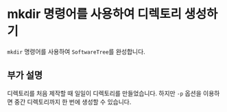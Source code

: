 # mkdir 명령어를 사용하여 디렉토리 생성하기

`mkdir` 명령어를 사용하여 `SoftwareTree`를 완성합니다.

## 부가 설명

디렉토리를 처음 제작할 때 일일이 디렉토리를 만들었습니다. 하지만 `-p` 옵션을 이용하면 중간 디렉토리까지 한 번에 생성할 수 있습니다.


